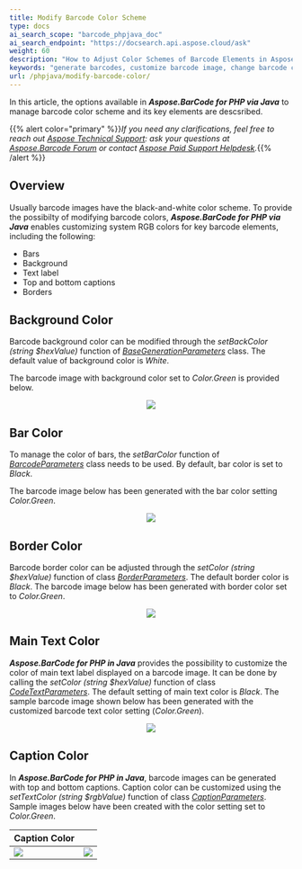```yaml
---
title: Modify Barcode Color Scheme
type: docs
ai_search_scope: "barcode_phpjava_doc"
ai_search_endpoint: "https://docsearch.api.aspose.cloud/ask"
weight: 60
description: "How to Adjust Color Schemes of Barcode Elements in Aspose.BarCode for PHP via Java"
keywords: "generate barcodes, customize barcode image, change barcode color, set barcode color, generate colored barcodes, barcode color in PHP, work with barcode image in Aspose.BarCode, generate barcodes in Aspose.BarCode"
url: /phpjava/modify-barcode-color/
---
```

In this article, the options available in ***Aspose.BarCode for PHP via Java*** to manage barcode color scheme and its key elements are descsribed.

{{% alert color="primary" %}}*If you need any clarifications, feel free to reach out [Aspose Technical Support](/barcode/phpjava/technical-support/): ask your questions at [Aspose.Barcode Forum](https://forum.aspose.com/c/barcode/13) or contact [Aspose Paid Support Helpdesk](https://helpdesk.aspose.com/).*{{% /alert %}}

## **Overview**
Usually barcode images have the black-and-white color scheme. To provide the possibilty of modifying barcode colors, ***Aspose.BarCode for PHP via Java*** enables customizing system RGB colors for key barcode elements, including the following:
- Bars
- Background
- Text label
- Top and bottom captions
- Borders

## **Background Color**
Barcode background color can be modified through the *setBackColor (string $hexValue)* function of [*BaseGenerationParameters*](https://reference.aspose.com/barcode/php/classBaseGenerationParameters) class. The default value of background color is *White*.  
  
The barcode image with background color set to *Color.Green* is provided below.
   
<p align="center"><image src="colorbackground.png"></p>
  
## **Bar Color**
To manage the color of bars, the *setBarColor* function of [*BarcodeParameters*](https://reference.aspose.com/barcode/php/classBarcodeParameters) class needs to be used. By default, bar color is set to *Black*.  
  
The barcode image below has been generated with the bar color setting *Color.Green*.
  
<p align="center"><image src="colorbarcode.png"></p>
  
## **Border Color**
Barcode border color can be adjusted through the *setColor (string $hexValue)* function of class [*BorderParameters*](https://reference.aspose.com/barcode/php/classBorderParameters). The default border color is *Black*. The barcode image below has been generated with border color set to *Color.Green*.
  
<p align="center"><image src="colorborder.png"></p>
  
## **Main Text Color**
***Aspose.BarCode for PHP in Java*** provides the possibility to customize the color of main text label displayed on a barcode image. It can be done by calling the *setColor (string $hexValue)* function of class [*CodeTextParameters*](https://reference.aspose.com/barcode/php/classCodetextParameters). The default setting of main text color is *Black*. The sample barcode image shown below has been generated with the customized barcode text color setting (*Color.Green*).
  
<p align="center"><image src="colorcodetext.png"></p>
  
## **Caption Color**
In ***Aspose.BarCode for PHP in Java***, barcode images can be generated with top and bottom captions. Caption color can be customized using the *setTextColor (string $rgbValue)* function of class [*CaptionParameters*](https://reference.aspose.com/barcode/php/classCaptionParameters). Sample images below have been created with the color setting set to *Color.Green*.
  
|Caption Color|   |
|:--| :-: |
|<image src="colorcaptionabove.png">|<image src="colorcaptionbelow.png">|
  
